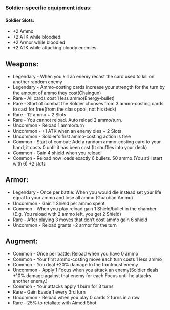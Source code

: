 ### Soldier-specific equipment ideas:

#### Soldier Slots:
- +2 Ammo
- +2 ATK while bloodied
- +2 Armor while bloodied
- +2 ATK while attacking bloody enemies


## Weapons:

- Legendary - When you kill an enemy recast the card used to kill on another random enemy 
- Legendary - Ammo-costing cards increase your strength for the turn by the amount of ammo they cost(Chaingun) 
- Rare - All cards cost 1 less ammo(Energy-bullet)
- Rare - Start of combat the Soldier chooses from 3 ammo-costing cards to cast for free(from the class pool, not his deck)
- Rare - 12 ammo + 2 Slots
- Rare - You cannot reload. Auto reload 2 ammo/turn.
- Uncommon - Reload 1 ammo/turn
- Uncommon - +1 ATK when an enemy dies + 2 Slots
- Uncommon - Soldier's first ammo-costing action is free
- Common - Start of combat: Add a random ammo-costing card to your hand, it costs 0 until it has been cast.(It shuffles into your deck)
- Common - Gain 4 shield when you reload
- Common - Reload now loads exactly 6 bullets. 50 ammo.(You still start with 6) +2 slots

## Armor:
- Legendary - Once per battle: When you would die instead set your life equal to your ammo and lose all ammo.(Guardian Ammo)
- Uncommon - Gain 1 Shield per ammo spent
- Common - When you play reload gain 1 Shield/bullet in the chamber.(E.g. You reload with 2 ammo left, you get 2 Shield)
- Rare - After playing 3 moves that don’t cost ammo gain 6 shield
- Uncommon - Reload grants +2 armor for the turn

## Augment:
- Common - Once per battle: Reload when you have 0 ammo
- Common - Your first ammo-costing move each turn costs 1 less ammo
- Common - You deal +20% damage to the frontmost enemy
- Uncommon - Apply 1 Focus when you attack an enemy(Soldier deals +10% damage against that enemy for each Focus until he attacks another enemy.)
- Common - Your attacks apply 1 burn for 3 turns
- Rare - Gain Evade 1 every 3rd turn
- Uncommon - Reload when you play 0 cards 2 turns in a row
- Rare - 25% to retaliate with Aimed Shot
